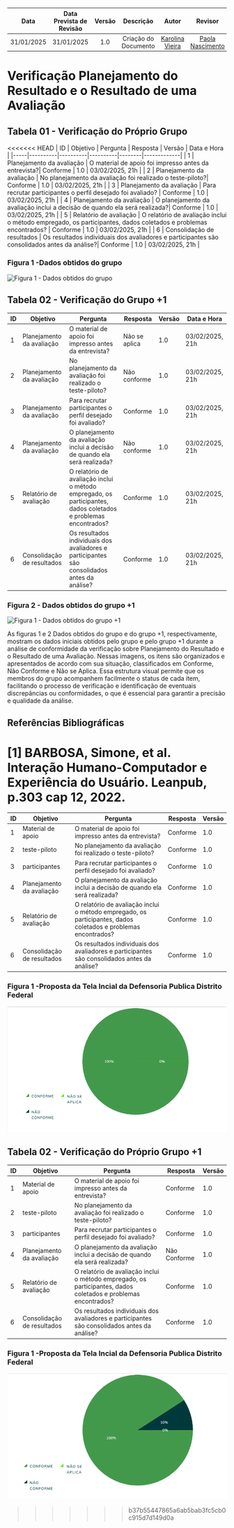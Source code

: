 |    **Data**    | **Data Prevista de Revisão** | **Versão** |        **Descrição**        |                 **Autor**                 |                **Revisor**                 |
|:--------------:|:---------------------------:|:----------:|:---------------------------:|:-----------------------------------------:|:------------------------------------------:|
| 31/01/2025     |        31/01/2025           |    1.0     |     Criação do Documento     | [Karolina Vieira](https://github.com/Karolina91) |  [Paola Nascimento](https://github.com/paolaalim) |

# **Verificação Planejamento do Resultado e o Resultado de uma Avaliação**

## Tabela 01 - Verificação do Próprio Grupo

<<<<<<< HEAD
| ID  | Objetivo | Pergunta | Resposta | Versão | Data e Hora |
|-----|----------|----------|----------|--------|-------------|
| 1 | Planejamento da avaliação | O material de apoio foi impresso antes da entrevista?|     Conforme      | 1.0 | 03/02/2025, 21h |
| 2 | Planejamento da avaliação | No planejamento da avaliação foi realizado o teste-piloto?|     Conforme      | 1.0 | 03/02/2025, 21h |
| 3 | Planejamento da avaliação | Para recrutar participantes o perfil desejado foi avaliado? |     Conforme        | 1.0 | 03/02/2025, 21h |
| 4 | Planejamento da avaliação | O planejamento da avaliação inclui a decisão de quando ela será realizada?|       Conforme       | 1.0 | 03/02/2025, 21h |
| 5 | Relatório de avaliação   | O relatório de avaliação inclui o método empregado, os participantes, dados coletados e problemas encontrados? |       Conforme      | 1.0 | 03/02/2025, 21h |
| 6 | Consolidação de resultados | Os resultados individuais dos avaliadores e participantes são consolidados antes da análise?|       Conforme      | 1.0 | 03/02/2025, 21h |

### Figura 1 -Dados obtidos do grupo
![Figura 1 - Dados obtidos do grupo](../assets/images)



## Tabela 02 - Verificação do Grupo +1

| ID  | Objetivo | Pergunta | Resposta | Versão | Data e Hora |
|-----|----------|----------|----------|--------|-------------|
| 1 | Planejamento da avaliação | O material de apoio foi impresso antes da entrevista?|     Não se aplica      | 1.0 | 03/02/2025, 21h |
| 2 | Planejamento da avaliação | No planejamento da avaliação foi realizado o teste-piloto?|     Não conforme      | 1.0 | 03/02/2025, 21h |
| 3 | Planejamento da avaliação | Para recrutar participantes o perfil desejado foi avaliado? |      Conforme      | 1.0 | 03/02/2025, 21h |
| 4 | Planejamento da avaliação | O planejamento da avaliação inclui a decisão de quando ela será realizada?|       Não conforme       | 1.0 | 03/02/2025, 21h |
| 5 | Relatório de avaliação   | O relatório de avaliação inclui o método empregado, os participantes, dados coletados e problemas encontrados? |      Conforme       | 1.0 | 03/02/2025, 21h |
| 6 | Consolidação de resultados | Os resultados individuais dos avaliadores e participantes são consolidados antes da análise?|      Conforme       | 1.0 | 03/02/2025, 21h |





### Figura 2 - Dados obtidos do grupo +1 
![Figura 1 - Dados obtidos do grupo +1 ](../assets/images)

As figuras 1 e 2 Dados obtidos do grupo e do grupo +1, respectivamente, mostram os dados iniciais obtidos pelo grupo e pelo grupo +1 durante a análise de conformidade da verificação sobre Planejamento do Resultado e o Resultado de uma Avaliação. Nessas imagens, os itens são organizados e apresentados de acordo com sua situação, classificados em Conforme, Não Conforme e Não se Aplica. Essa estrutura visual permite que os membros do grupo acompanhem facilmente o status de cada item, facilitando o processo de verificação e identificação de eventuais discrepâncias ou conformidades, o que é essencial para garantir a precisão e qualidade da análise. 


## Referências Bibliográficas

[1] BARBOSA, Simone, et al. Interação Humano-Computador e Experiência do Usuário. Leanpub, p.303  cap 12, 2022.
=======
| ID  | Objetivo | Pergunta | Resposta | Versão |  
|-----|----------|----------|----------|--------|  
| 1   |  Material de apoio        | O material de apoio foi impresso antes da entrevista? |     Conforme     |    1.0    |  
| 2   |   teste-piloto       | No planejamento da avaliação foi realizado o teste-piloto? |  Conforme        |   1.0     |  
| 3   |   participantes       | Para recrutar participantes o perfil desejado foi avaliado? |   Conforme       |    1.0    |  
| 4   | Planejamento da avaliação | O planejamento da avaliação inclui a decisão de quando ela será realizada? |   Conforme       |   1.0     |  
| 5   | Relatório de avaliação | O relatório de avaliação inclui o método empregado, os participantes, dados coletados e problemas encontrados? |    Conforme      |  1.0      |  
| 6   | Consolidação de resultados | Os resultados individuais dos avaliadores e participantes são consolidados antes da análise? |    Conforme      |    1.0    |  

### Figura 1 -Proposta da Tela Incial da Defensoria Publica Distrito Federal 
![Figura 1 - Tela Inicial](../assets/images/veri8.png)

## Tabela 02 - Verificação do Próprio Grupo +1 

 | ID  | Objetivo | Pergunta | Resposta | Versão |  
|-----|----------|----------|----------|--------|  
| 1   |  Material de apoio        | O material de apoio foi impresso antes da entrevista? |     Conforme     |    1.0    |  
| 2   |   teste-piloto       | No planejamento da avaliação foi realizado o teste-piloto? |  Conforme        |   1.0     |  
| 3   |   participantes       | Para recrutar participantes o perfil desejado foi avaliado? |   Conforme       |    1.0    |  
| 4   | Planejamento da avaliação | O planejamento da avaliação inclui a decisão de quando ela será realizada? |  Não Conforme       |   1.0     |  
| 5   | Relatório de avaliação | O relatório de avaliação inclui o método empregado, os participantes, dados coletados e problemas encontrados? |    Conforme      |  1.0      |  
| 6   | Consolidação de resultados | Os resultados individuais dos avaliadores e participantes são consolidados antes da análise? |    Conforme      |    1.0    |  

### Figura 1 -Proposta da Tela Incial da Defensoria Publica Distrito Federal 
![Figura 1 - Tela Inicial](../assets/images/ver19.png)
>>>>>>> b37b55447865a6ab5bab3fc5cb0c915d7d149d0a
